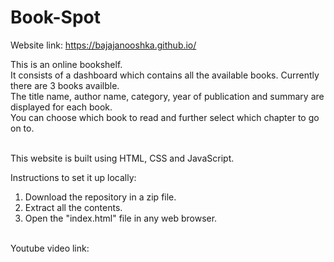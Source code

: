 # Book-Spot
Website link: https://bajajanooshka.github.io/

This is an online bookshelf.\
It consists of a dashboard which contains all the available books.
Currently there are 3 books availble.\
The title name, author name, category, year of publication and summary are displayed for each book.\
You can choose which book to read and further select which chapter to go on to.


\
This website is built using HTML, CSS and JavaScript.

Instructions to set it up locally:
1. Download the repository in a zip file.
2. Extract all the contents.
3. Open the "index.html" file in any web browser.

\
Youtube video link:


